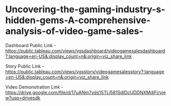 # Uncovering-the-gaming-industry-s-hidden-gems-A-comprehensive-analysis-of-video-game-sales-


Dashboard Public Link - https://public.tableau.com/views/vgsdashboard/videogamesalesdashboard?:language=en-US&:display_count=n&:origin=viz_share_link

Story Public Link - https://public.tableau.com/views/vgsstory/videogamesalesstory?:language=en-US&:display_count=n&:origin=viz_share_link

Video Demonstration Link - https://drive.google.com/file/d/17uANm7vds1STLj581SdIDcUDDNXMdiFi/view?usp=drivesdk
